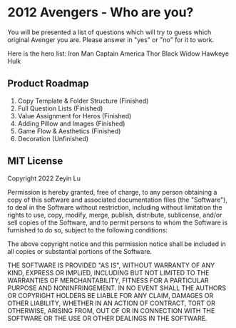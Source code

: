 # 2012 Avengers - Who are you?
You will be presented a list of questions which will try to guess which original Avenger you are. Please answer in "yes" or "no" for it to work. 

Here is the hero list: 
Iron Man
Captain America
Thor
Black Widow
Hawkeye
Hulk


## Product Roadmap
1.	Copy Template & Folder Structure (Finished)
2.	Full Question Lists (Finished)
3.	Value Assignment for Heros (Finished)
4. 	Adding Pillow and Images (Finished)
5.	Game Flow & Aesthetics (Finished)
6.	Decoration (Unfinished)
 

## MIT License

Copyright 2022 Zeyin Lu

Permission is hereby granted, free of charge, to any person obtaining a copy of this software and associated documentation files (the "Software"), to deal in the Software without restriction, including without limitation the rights to use, copy, modify, merge, publish, distribute, sublicense, and/or sell copies of the Software, and to permit persons to whom the Software is furnished to do so, subject to the following conditions:

The above copyright notice and this permission notice shall be included in all copies or substantial portions of the Software.

THE SOFTWARE IS PROVIDED "AS IS", WITHOUT WARRANTY OF ANY KIND, EXPRESS OR IMPLIED, INCLUDING BUT NOT LIMITED TO THE WARRANTIES OF MERCHANTABILITY, FITNESS FOR A PARTICULAR PURPOSE AND NONINFRINGEMENT. IN NO EVENT SHALL THE AUTHORS OR COPYRIGHT HOLDERS BE LIABLE FOR ANY CLAIM, DAMAGES OR OTHER LIABILITY, WHETHER IN AN ACTION OF CONTRACT, TORT OR OTHERWISE, ARISING FROM, OUT OF OR IN CONNECTION WITH THE SOFTWARE OR THE USE OR OTHER DEALINGS IN THE SOFTWARE.
